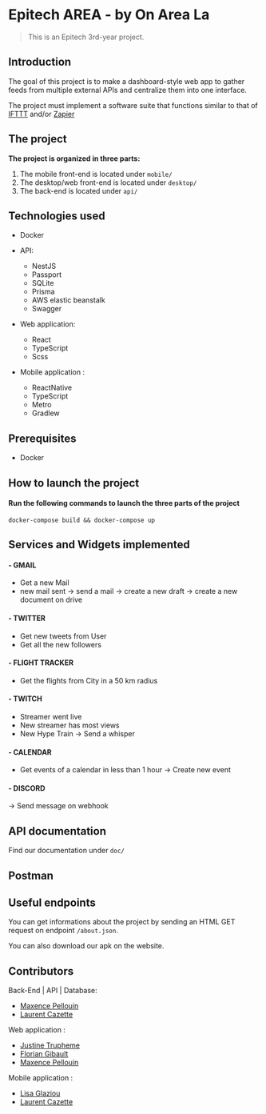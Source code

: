 # Epitech AREA - by On Area La
> This is an Epitech 3rd-year project.

## Introduction
The goal of this project is to make a dashboard-style web app to gather feeds from multiple external APIs and centralize them into one interface.

The project must implement a software suite that functions similar to that of [IFTTT](https://ifttt.com/) and/or [Zapier](https://zapier.com/)

## The project
<strong>The project is organized in three parts:</strong>
1. The mobile front-end is located under `mobile/`
2. The desktop/web front-end is located under `desktop/`
3. The back-end is located under `api/`

## Technologies used
- Docker

- API:
  - NestJS
  - Passport
  - SQLite
  - Prisma
  - AWS elastic beanstalk
  - Swagger
 
- Web application:
  - React
  - TypeScript
  - Scss

- Mobile application :
  - ReactNative
  - TypeScript
  - Metro
  - Gradlew 

## Prerequisites
- Docker

## How to launch the project
#### Run the following commands to launch the three parts of the project
```
docker-compose build && docker-compose up
```

## Services and Widgets implemented
#### - GMAIL
  - Get a new Mail
  - new mail sent
  -> send a mail
  -> create a new draft
  -> create a new document on drive

#### - TWITTER
  - Get new tweets from User
  - Get all the new followers

#### - FLIGHT TRACKER
  - Get the flights from City in a 50 km radius

#### - TWITCH
  - Streamer went live
  - New streamer has most views
  - New Hype Train
  -> Send a whisper

#### - CALENDAR
  - Get events of a calendar in less than 1 hour
  -> Create new event
  
#### - DISCORD
  -> Send message on webhook

## API documentation
Find our documentation under `doc/`

## Postman

## Useful endpoints

You can get informations about the project by sending an HTML GET request on endpoint `/about.json`.

You can also download our apk on the website.

## Contributors
Back-End | API | Database:
- [Maxence Pellouin](https://github.com/mpellouin)
- [Laurent Cazette](https://github.com/Laurent-cazette)

Web application :
- [Justine Trupheme](https://github.com/Flackho)
- [Florian Gibault](https://github.com/Fgib)
- [Maxence Pellouin](https://github.com/mpellouin)

Mobile application :
- [Lisa Glaziou](https://github.com/LisaGHeclys)
- [Laurent Cazette](https://github.com/Laurent-cazette)

